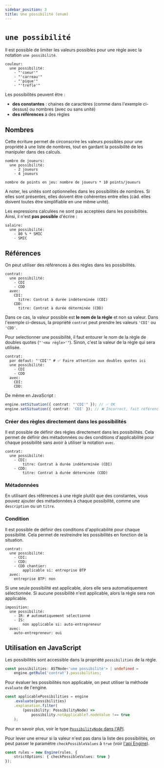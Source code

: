 ```yaml
---
sidebar_position: 3
title: Une possibilité (enum)
---
```


# `une possibilité`

Il est possible de limiter les valeurs possibles pour une règle avec la notation `une possibilité`.

```publicodes
couleur:
  une possibilité:
    - "'coeur'"
    - "'carreau'"
    - "'pique'"
    - "'trèfle'"
```

Les possibilités peuvent être :

-   **des constantes** : chaines de caractères (comme dans l'exemple ci-dessus) ou nombres (avec ou sans unité)
-   **des références** à des règles

## Nombres

Cette écriture permet de circonscrire les valeurs possibles pour une propriété à une liste de nombres, tout en gardant la possibilité de les manipuler dans des calculs.

```publicodes selectedRuleInDoc="nombre de joueurs"
nombre de joueurs:
  une possibilité:
    - 2 joueurs
    - 4 joueurs

nombre de points en jeu: nombre de joueurs * 10 points/joueurs

```

A noter, les unités sont optionnelles dans les possibilités de nombres. Si elles sont présentes, elles doivent être cohérentes entre elles (càd. elles doivent toutes être simplifiable en une même unité).

<Callout type="warning" title="Expressions non supportées">

Les expressions calculées ne sont pas acceptées dans les possibilités.
Ainsi, il n'est **pas possible** d'écrire :

```publicodes
salaire:
  une possibilité:
    - 80 % * SMIC
    - SMIC
```

</Callout>

## Références

On peut utiliser des références à des règles dans les possibilités.

```publicodes selectedRuleInDoc="contrat"
contrat:
  une possibilité:
    - CDI
    - CDD
  avec:
    CDI:
      titre: Contrat à durée indéterminée (CDI)
    CDD:
      titre: Contrat à durée déterminée (CDD)
```

Dans ce cas, la valeur possible est **le nom de la règle** et non sa valeur. Dans l'exemple ci-dessus, la propriété `contrat` peut prendre les valeurs `'CDI'` ou `'CDD'`.

<Callout type="warning" title="Attention aux doubles quotes">

Pour selectionner une possibilité, il faut entourer le nom de la règle de doubles quotes (`"'<ma règle>'"`). Sinon, c'est la valeur de la règle qui sera utilisée.

```publicodes title="Double quotes" selectedRuleInDoc="contrat"
contrat:
  par défaut: "'CDI'" # ✅ Faire attention aux doubles quotes ici
  une possibilité:
    - CDI
    - CDD
  avec:
    CDI:
    CDD:
```

De même en JavaScript :

```ts
engine.setSituation({ contrat: "'CDI'" }); // ✅ OK
engine.setSituation({ contrat: 'CDI' }); // ❌ Incorrect, fait référence à la valeur de la règle "CDI" (qui n'existe pas)
```

</Callout>

### Créer des règles directement dans les possibilités

Il est possible de définir des règles directement dans les possibilités. Cela permet de définir des métadonnées ou des conditions d'applicabilité pour chaque possibilité sans avoir à utiliser la notation `avec`.

```publicodes selectedRuleInDoc="contrat"
contrat:
  une possibilité:
    - CDI:
        titre: Contrat à durée indéterminée (CDI)
    - CDD:
        titre: Contrat à durée déterminée (CDD)
```

### Métadonnées

En utilisant des références à une règle plutôt que des constantes, vous pouvez ajouter des métadonnées à chaque possibilité, comme une `description` ou un `titre`.

### Condition

Il est possible de définir des conditions d'applicabilité pour chaque possibilité. Cela permet de restreindre les possibilités en fonction de la situation.

```publicodes title="Possibilité non applicable" selectedRuleInDoc="contrat"
contrat:
  une possibilité:
    - CDI:
    - CDD:
    - CDD chantier:
        applicable si: entreprise BTP
  avec:
    entreprise BTP: non
```

Si une seule possibilité est applicable, alors elle sera automatiquement sélectionnée. Si aucune possibilité n'est applicable, alors la règle sera non applicable.

```publicodes title="Une seule possibilité applicable" selectedRuleInDoc="imposition"
imposition:
  une possibilité:
    - IR: # automatiquement sélectionné
    - IS:
        non applicable si: auto-entrepreneur
  avec:
    auto-entrepreneur: oui
```

## Utilisation en JavaScript

Les possibilités sont accessible dans la propriété `possibilities` de la règle.

```typescript
const possibilities: ASTNode<'une possibilité'> | undefined =
    engine.getRule('contrat').possibilities;
```

Pour évaluer les possibilités non applicable, on peut utiliser la méthode `evaluate` de l'engine.

```typescript
const applicablePossibilities = engine
    .evaluate(possibilities)
    .explanation.filter(
        (possibility: PossibilityNode) =>
            possibility.notApplicable?.nodeValue !== true
    );
```

Pour en savoir plus, voir le type [`PossibilityNode` dans l'API](/docs/api/publicodes/type-aliases/PossibilityNode).

Pour lever une erreur si la valeur n'est pas dans la liste des possibilités, on peut passer le paramètre `checkPossibleValues` à `true` (voir [l'api Engine](/docs/api/publicodes/classes/Engine)).

```typescript
const rules = new Engine(rules, {
    strictOptions: { checkPossibleValues: true }
});
```

<!-- TODO : caveat, remplace et rend non applicable non implémentés -->
